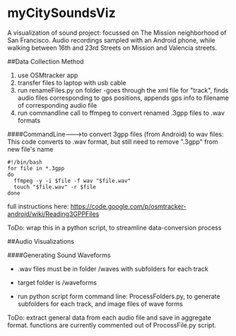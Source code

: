 myCitySoundsViz
===============

A visualization of sound project: focussed on The Mission neighborhood of San Francisco. Audio recordings sampled with an Android phone, while walking between 16th and 23rd Streets on Mission and Valencia streets.


##Data Collection Method

1. use OSMtracker app  
2. transfer files to laptop with usb cable
3. run renameFiles.py on folder 
  -goes through the xml file for "track", finds audio files corresponding to gps positions, appends gps info to filename of corresponding audio file
4. run commandline call to ffmpeg to convert renamed .3gpp files to .wav formats


####CommandLine--->to convert 3gpp files (from Android) to wav files:
This code converts to .wav format, but still need to remove ".3gpp" from new file's name

```
#!/bin/bash
for file in *.3gpp
do
  ffmpeg -y -i $file -f wav "$file.wav"
  touch "$file.wav" -r $file
done
```



full instructions here: 
https://code.google.com/p/osmtracker-android/wiki/Reading3GPPFiles

ToDo: wrap this in a python script, to streamline data-conversion process

##Audio Visualizations

####Generating Sound Waveforms

+ .wav files must be in folder /waves with subfolders for each track

+ target folder is /waveforms 

+ run python script form command line: ProcessFolders.py, to generate subfolders for each track, and image files of wave forms

ToDo: extract general data from each audio file and save in aggregate format. functions are currently commented out of ProcossFile.py script. 

